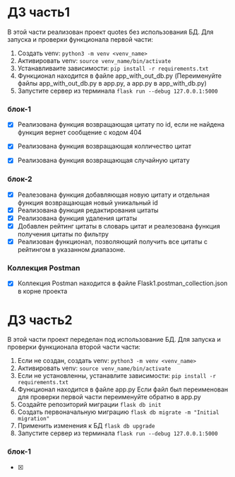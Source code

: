 # ДЗ часть1
  В этой части реализован проект quotes без использования БД.
  Для запуска и проверки функционала первой части:
1. Создать venv: `python3 -m venv <venv_name>`
2. Активировать venv: `source venv_name/bin/activate`
3. Устанавливаите зависимости: `pip install -r requirements.txt`
4. Функционал находится в файле app_with_out_db.py
   (Переименуйте файлы app_with_out_db.py в app.py, а app.py в app_with_db.py)
5. Запустите сервер из терминала `flask run --debug 127.0.0.1:5000`

### блок-1
- [x] Реализована функция возвращающая цитату по id, если не найдена функция вернет сообщение с кодом 404
- [x] Реализована функция возвращающая колличество цитат
- [x] Реализована функция возвращающая случайную цитату 



### блок-2
- [x] Реалезована функция добавляющая новую цитату и отдельная функция возвращающая новый уникальный id
- [x] Реализована функция редактирования цитаты
- [x] Реализована функция удаления цитаты
- [x] Добавлен рейтинг цитаты в словарь цитат и реалезована функция получения цитаты по фильтру
- [x] Реализован функционал, позволяющий получить все цитаты с рейтингом в указанном диапазоне.

### Коллекция Postman
- [x] Коллекция Postman находится в файле Flask1.postman_collection.json в корне проекта

# ДЗ часть2
  В этой части проект переделан под использование БД.
  Для запуска и проверки функционала второй части части:
1. Если не создан, создать venv: `python3 -m venv <venv_name>`
2. Активировать venv: `source venv_name/bin/activate`
3. Если не установленны, устанавлите зависимости: `pip install -r requirements.txt`
4. Функционал находится в файле app.py
   Если файл был переименован для проверки первой части переименуйте обратно в app.py 
5. Создайте репозиторий миграции `flask db init`
6. Cоздать первоначальную миграцию `flask db migrate -m "Initial migration"`
7. Применить изменения к БД `flask db upgrade`
5. Запустите сервер из терминала `flask run --debug 127.0.0.1:5000`

### блок-1
   - [x] 
